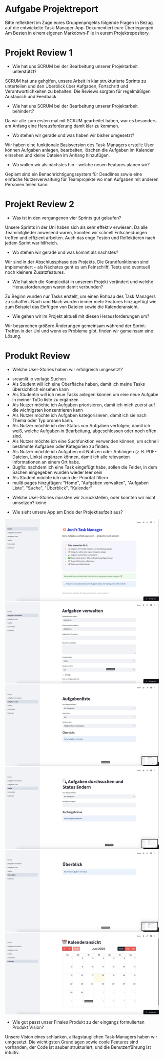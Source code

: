 # Aufgabe Projektreport

Bitte reflektiert im Zuge eures Gruppenprojekts folgende Fragen in Bezug auf die entwickelte Task-Manager-App. Dokumentiert eure Überlegungen Am Besten in einem eigenen Markdown-File in eurem Projektrepository.

# Projekt Review 1

* Wie hat uns SCRUM bei der Bearbeitung unserer Projektarbeit unterstützt?

SCRUM hat uns geholfen, unsere Arbeit in klar strukturierte Sprints zu unterteilen und den Überblick über Aufgaben, Fortschritt und Verantwortlichkeiten zu behalten. Die Reviews sorgten für regelmäßigen Austausch und Feedback.

* Wie hat uns SCRUM bei der Bearbeitung unserer Projektarbeit behindert?

Da wir alle zum ersten mal mit SCRUM gearbeitet haben, war es besonders am Anfang eine Herausforderung damit klar zu kommen.

* Wo stehen wir gerade und was haben wir bisher umgesetzt?

Wir haben eine funktionale Basisversion des Task-Managers erstellt: User können Aufgaben anlegen, bearbeiten, löschen die Aufgaben im Kalender einsehen und kleine Dateien im Anhang hinzufügen. 

* Wo wollen wir als nächstes hin - welche neuen Features planen wir?

Geplant sind ein Benachrichtigungssystem für Deadlines sowie eine einfache Nutzerverwaltung für Teamprojekte wo man Aufgaben mit anderen Personen teilen kann.

# Projekt Review 2

* Was ist in den vergangenen vier Sprints gut gelaufen?

Unsere Sprints in der Uni haben sich als sehr effektiv erwiesen. Da alle Teammitglieder anwesend waren, konnten wir schnell Entscheidungen treffen und effizient arbeiten. Auch das enge Testen und Reflektieren nach jedem Sprint war hilfreich.

* Wo stehen wir gerade und was kommt als nächstes?

Wir sind in der Abschlussphase des Projekts. Die Grundfunktionen sind implementiert – als Nächstes geht es um Feinschliff, Tests und eventuell noch kleinere Zusatzfeatures.

* Wie hat sich die Komplexität in unserem Projekt verändert und welche Herausforderungen waren damit verbunden?

Zu Beginn wurden nur Tasks erstellt, um einen Rohbau des Task Managers zu schaffen. Nach und Nach wurden immer mehr Features hinzugefügt wie zum Beispiel das Einfügen von Dateien sowie die Kalenderansicht.

* Wie gehen wir im Projekt aktuell mit diesen Herausforderungen um?

Wir besprechen größere Änderungen gemeinsam während der Sprint-Treffen in der Uni und wenn es Probleme gibt, finden wir gemeinsam eine Lösung.

# Produkt Review

* Welche User-Stories haben wir erfolgreich umgesetzt?

- sreamlit.io vorlage Suchen
- Als Student will ich eine Oberfläche haben, damit ich meine Tasks übersichtlich einsehen kann
- Als Studentin will ich neue Tasks anlegen können um eine neue Aufgabe in meiner ToDo liste zu ergänzen
- Als Nutzer möchte ich Aufgaben priorisieren, damit ich mich zuerst auf die wichtigsten konzentrieren kann
- Als Nutzer möchte ich Aufgaben kategorisieren, damit ich sie nach Thema oder Typ ordnen kann.
- Als Nutzer möchte ich den Status von Aufgaben verfolgen, damit ich weiß, welche Aufgaben in Bearbeitung, abgeschlossen oder noch offen sind.
- Als Nutzer möchte ich eine Suchfunktion verwenden können, um schnell bestimmte Aufgaben oder Kategorien zu finden.
- Als Nutzer möchte ich Aufgaben mit Notizen oder Anhängen (z. B. PDF-Dateien, Links) ergänzen können, damit ich alle relevanten Informationen an einem Ort habe. 
- Bugfix: nachdem ich eine Task eingefügt habe, sollen die Felder, in dem Sachen eingegeben wurden wieder leer sein
- Als Student möchte ich nach der Priorität filtern
- mullti pages hinzufügen: "Home", "Aufgaben verwalten", "Aufgaben Liste", "Suche", "Überblick", "Kalender"

* Welche User-Stories mussten wir zurückstellen, oder konnten wir nicht umsetzen?
keine

* Wie sieht unsere App am Ende der Projektlaufzeit aus?

![Scrennshot 1 von unserer App](img/Screenshot01.png)
![Scrennshot 2 von unserer App](img/Screenshot02.png)
![Scrennshot 3 von unserer App](img/Screenshot03.png)
![Scrennshot 4 von unserer App](img/Screenshot04.png)
![Scrennshot 5 von unserer App](img/Screenshot05.png)
![Scrennshot 6 von unserer App](img/Screenshot06.png)

* Wie gut passt unser Finales Produkt zu der eingangs formulierten Produkt Vision?

Unsere Vision eines schlanken, alltagstauglichen Task-Managers haben wir umgesetzt. Die wichtigsten Grundlagen sowie coole Features sind vorhanden, der Code ist sauber strukturiert, und die Benutzerführung ist intuitiv.
